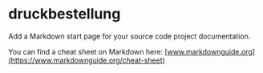 # druckbestellung

Add a Markdown start page for your source code project documentation. 

You can find a cheat sheet on Markdown here: [www.markdownguide.org](https://www.markdownguide.org/cheat-sheet)

